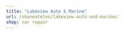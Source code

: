 ```yaml
---
title: "Lakeview Auto & Marine"
url: /skaneateles/lakeview-auto-and-marine/
shop: car repair
---
```


